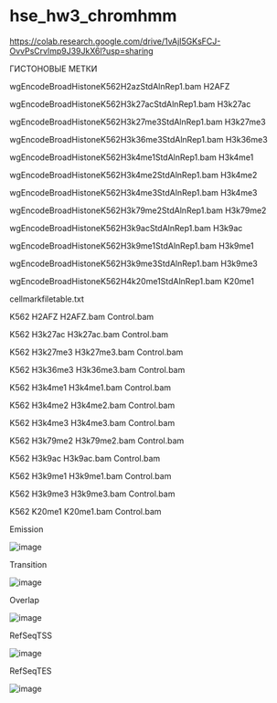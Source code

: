 # hse_hw3_chromhmm
https://colab.research.google.com/drive/1vAjI5GKsFCJ-OvvPsCrvlmp9J39JkX6l?usp=sharing

ГИСТОНОВЫЕ МЕТКИ

wgEncodeBroadHistoneK562H2azStdAlnRep1.bam H2AFZ

wgEncodeBroadHistoneK562H3k27acStdAlnRep1.bam  H3k27ac

wgEncodeBroadHistoneK562H3k27me3StdAlnRep1.bam  H3k27me3

wgEncodeBroadHistoneK562H3k36me3StdAlnRep1.bam  H3k36me3

wgEncodeBroadHistoneK562H3k4me1StdAlnRep1.bam  H3k4me1

wgEncodeBroadHistoneK562H3k4me2StdAlnRep1.bam  H3k4me2

wgEncodeBroadHistoneK562H3k4me3StdAlnRep1.bam  H3k4me3

wgEncodeBroadHistoneK562H3k79me2StdAlnRep1.bam H3k79me2

wgEncodeBroadHistoneK562H3k9acStdAlnRep1.bam  H3k9ac

wgEncodeBroadHistoneK562H3k9me1StdAlnRep1.bam  H3k9me1

wgEncodeBroadHistoneK562H3k9me3StdAlnRep1.bam  H3k9me3

wgEncodeBroadHistoneK562H4k20me1StdAlnRep1.bam  K20me1

cellmarkfiletable.txt

K562	H2AFZ	H2AFZ.bam	Control.bam

K562	H3k27ac	H3k27ac.bam	Control.bam

K562	H3k27me3	H3k27me3.bam	Control.bam

K562	H3k36me3	H3k36me3.bam	Control.bam

K562	H3k4me1	H3k4me1.bam	Control.bam

K562	H3k4me2	H3k4me2.bam	Control.bam

K562	H3k4me3	H3k4me3.bam	Control.bam

K562	H3k79me2	H3k79me2.bam	Control.bam

K562	H3k9ac	H3k9ac.bam	Control.bam

K562	H3k9me1	H3k9me1.bam	Control.bam

K562	H3k9me3	H3k9me3.bam	Control.bam

K562	K20me1	K20me1.bam	Control.bam

Emission

![image](https://user-images.githubusercontent.com/84396301/230056180-9d939832-2e3b-49a7-8a57-b4742a3e23cf.png)

Transition

![image](https://user-images.githubusercontent.com/84396301/230056292-8682acf2-4e7c-405c-8439-07612a05d1c1.png)

Overlap

![image](https://user-images.githubusercontent.com/84396301/230056585-27aa739e-25ea-4b72-a5cc-26d9e76dfb93.png)

RefSeqTSS

![image](https://user-images.githubusercontent.com/84396301/230056814-6b5cbc6a-f9c4-43c4-a174-e7ed4f1e5d06.png)

RefSeqTES

![image](https://user-images.githubusercontent.com/84396301/230056947-9bf1e900-13df-453f-ad0c-d7ff4f013a86.png)
